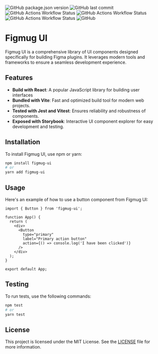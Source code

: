 ![GitHub package.json version](https://img.shields.io/github/package-json/v/a-ng-d/figmug-ui?color=informational) ![GitHub last commit](https://img.shields.io/github/last-commit/a-ng-d/figmug-ui?color=informational) ![GitHub Actions Workflow Status](https://img.shields.io/github/actions/workflow/status/a-ng-d/figmug-ui/npm.yml?label=npm) ![GitHub Actions Workflow Status](https://img.shields.io/github/actions/workflow/status/a-ng-d/figmug-ui/chromatic.yml?label=Chromatic) ![GitHub Actions Workflow Status](https://img.shields.io/github/actions/workflow/status/a-ng-d/figmug-ui/deploy.yml?label=Deployment)
 ![GitHub](https://img.shields.io/github/license/a-ng-d/figmug-ui?color=informational)
# Figmug UI

Figmug UI is a comprehensive library of UI components designed specifically for building Figma plugins. It leverages modern tools and frameworks to ensure a seamless development experience.

## Features

- **Build with React**: A popular JavaScript library for building user interfaces
- **Bundled with Vite**: Fast and optimized build tool for modern web projects.
- **Tested with Jest and Vitest**: Ensures reliability and robustness of components.
- **Exposed with Storybook**: Interactive UI component explorer for easy development and testing.

## Installation

To install Figmug UI, use npm or yarn:

```bash
npm install figmug-ui
# or
yarn add figmug-ui
```

## Usage

Here's an example of how to use a button component from Figmug UI:

```tsx
import { Button } from 'figmug-ui';

function App() {
  return (
    <div>
      <Button
        type="primary"
        label="Primary action button"
        action={() => console.log('I have been clicked')}
      />
    </div>
  );
}

export default App;
```

## Testing

To run tests, use the following commands:

```bash
npm test
# or
yarn test
```

## License

This project is licensed under the MIT License. See the [LICENSE](LICENSE) file for more information.
